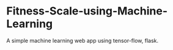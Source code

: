 # Fitness-Scale-using-Machine-Learning
A simple machine learning web app using tensor-flow, flask. 
